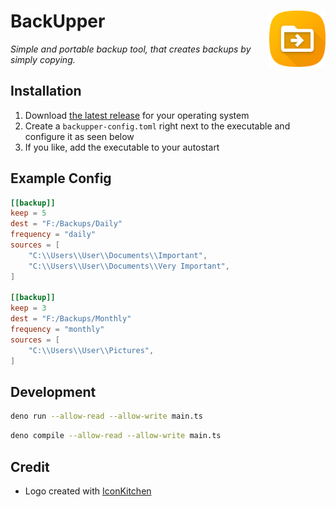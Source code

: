 # BackUpper <img src="/.idea/icon.png" width="90" height="90" align="right">

_Simple and portable backup tool, that creates backups by simply copying._

## Installation

1. Download [the latest release](https://github.com/JanMalch/BackUpper2/releases) for your operating system
2. Create a `backupper-config.toml` right next to the executable and configure it as seen below
3. If you like, add the executable to your autostart

## Example Config

```toml
[[backup]]
keep = 5
dest = "F:/Backups/Daily"
frequency = "daily"
sources = [
    "C:\\Users\\User\\Documents\\Important",
    "C:\\Users\\User\\Documents\\Very Important",
]

[[backup]]
keep = 3
dest = "F:/Backups/Monthly"
frequency = "monthly"
sources = [
    "C:\\Users\\User\\Pictures",
]
```

## Development

```sh
deno run --allow-read --allow-write main.ts
```

```sh
deno compile --allow-read --allow-write main.ts
```

## Credit

- Logo created with [IconKitchen](https://icon.kitchen/i/H4sIAAAAAAAAA02Py47CMAxF%2F8WzZVFGM5qhW4T4ANghhNzESSPcGvIAIdR%2FxwEhscnj2Nf3%2Bg4X5EIJ2jtYjMdtTwNB65ATzaDz29tJv%2BAj2kBjhhk4v%2BRwwpirJJFeYMlh4VoMRsYKYrjQwQWmwyD6kpI5jARTla%2BcI5PVEVKPVq4q6%2Fymx6dROpcQDZPCXKPYjyzrdwg1NsIS5yr4cs7Mmz%2Ftf6LvF1r8N40iHL2Oan9%2BJ3UexBaum%2B6U2yjB1sCS9LxSB%2FvpAcv9WCIMAQAA)
